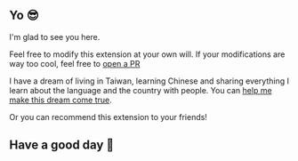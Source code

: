 ## Yo 😎

I'm glad to see you here.

Feel free to modify this extension at your own will. If your modifications are way too cool, feel free to [open a PR](https://github.com/koynoyno/chinese-tab)

I have a dream of living in Taiwan, learning Chinese and sharing everything I learn about the language and the country with people. You can [help me make this dream come true](https://www.patreon.com/koyno).

Or you can recommend this extension to your friends!

## Have a good day 🦄